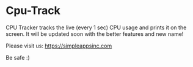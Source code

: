 # Cpu-Track
CPU Tracker tracks the live (every 1 sec) CPU usage and prints it on the screen.
It will be updated soon with the better features and new name!

Please visit us:
https://simpleappsinc.com

Be safe :)
